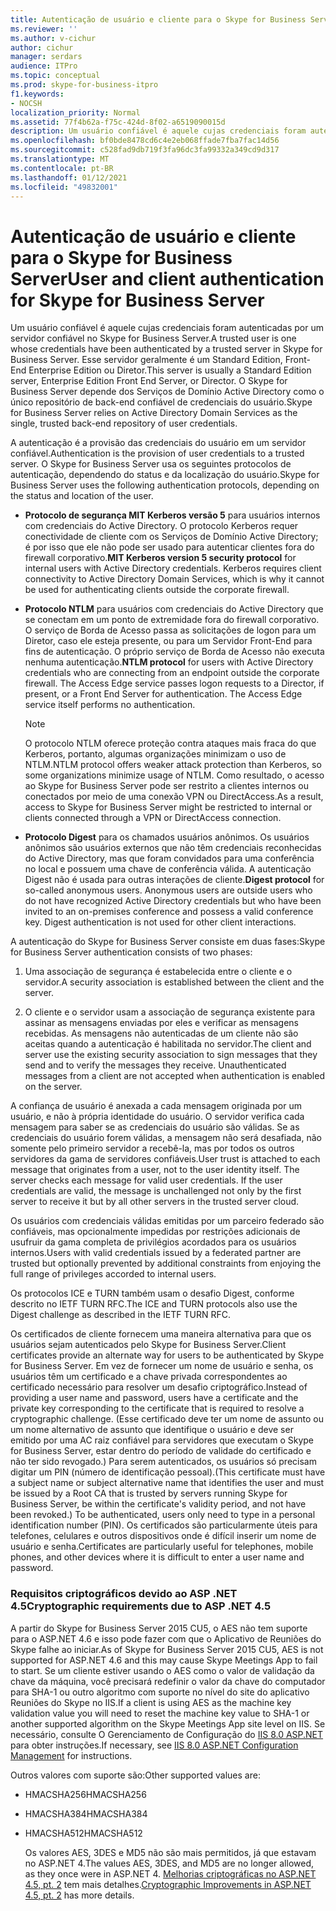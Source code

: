 ```yaml
---
title: Autenticação de usuário e cliente para o Skype for Business Server
ms.reviewer: ''
ms.author: v-cichur
author: cichur
manager: serdars
audience: ITPro
ms.topic: conceptual
ms.prod: skype-for-business-itpro
f1.keywords:
- NOCSH
localization_priority: Normal
ms.assetid: 77f4b62a-f75c-424d-8f02-a6519090015d
description: Um usuário confiável é aquele cujas credenciais foram autenticadas por um servidor confiável no Skype for Business Server. Esse servidor geralmente é um Standard Edition, Front-End Enterprise Edition ou Diretor. O Skype for Business Server depende dos Serviços de Domínio Active Directory como o único repositório de back-end confiável de credenciais do usuário.
ms.openlocfilehash: bf0bde8478cd6c4e2eb068ffade7fba7fac14d56
ms.sourcegitcommit: c528fad9db719f3fa96dc3fa99332a349cd9d317
ms.translationtype: MT
ms.contentlocale: pt-BR
ms.lasthandoff: 01/12/2021
ms.locfileid: "49832001"
---
```

# <a name="user-and-client-authentication-for-skype-for-business-server"></a><span data-ttu-id="05917-105">Autenticação de usuário e cliente para o Skype for Business Server</span><span class="sxs-lookup"><span data-stu-id="05917-105">User and client authentication for Skype for Business Server</span></span>
 
<span data-ttu-id="05917-106">Um usuário confiável é aquele cujas credenciais foram autenticadas por um servidor confiável no Skype for Business Server.</span><span class="sxs-lookup"><span data-stu-id="05917-106">A trusted user is one whose credentials have been authenticated by a trusted server in Skype for Business Server.</span></span> <span data-ttu-id="05917-107">Esse servidor geralmente é um Standard Edition, Front-End Enterprise Edition ou Diretor.</span><span class="sxs-lookup"><span data-stu-id="05917-107">This server is usually a Standard Edition server, Enterprise Edition Front End Server, or Director.</span></span> <span data-ttu-id="05917-108">O Skype for Business Server depende dos Serviços de Domínio Active Directory como o único repositório de back-end confiável de credenciais do usuário.</span><span class="sxs-lookup"><span data-stu-id="05917-108">Skype for Business Server relies on Active Directory Domain Services as the single, trusted back-end repository of user credentials.</span></span>
  
<span data-ttu-id="05917-109">A autenticação é a provisão das credenciais do usuário em um servidor confiável.</span><span class="sxs-lookup"><span data-stu-id="05917-109">Authentication is the provision of user credentials to a trusted server.</span></span> <span data-ttu-id="05917-110">O Skype for Business Server usa os seguintes protocolos de autenticação, dependendo do status e da localização do usuário.</span><span class="sxs-lookup"><span data-stu-id="05917-110">Skype for Business Server uses the following authentication protocols, depending on the status and location of the user.</span></span>
  
- <span data-ttu-id="05917-p104">**Protocolo de segurança MIT Kerberos versão 5** para usuários internos com credenciais do Active Directory. O protocolo Kerberos requer conectividade de cliente com os Serviços de Domínio Active Directory; é por isso que ele não pode ser usado para autenticar clientes fora do firewall corporativo.</span><span class="sxs-lookup"><span data-stu-id="05917-p104">**MIT Kerberos version 5 security protocol** for internal users with Active Directory credentials. Kerberos requires client connectivity to Active Directory Domain Services, which is why it cannot be used for authenticating clients outside the corporate firewall.</span></span>
    
- <span data-ttu-id="05917-p105">**Protocolo NTLM** para usuários com credenciais do Active Directory que se conectam em um ponto de extremidade fora do firewall corporativo. O serviço de Borda de Acesso passa as solicitações de logon para um Diretor, caso ele esteja presente, ou para um Servidor Front-End para fins de autenticação. O próprio serviço de Borda de Acesso não executa nenhuma autenticação.</span><span class="sxs-lookup"><span data-stu-id="05917-p105">**NTLM protocol** for users with Active Directory credentials who are connecting from an endpoint outside the corporate firewall. The Access Edge service passes logon requests to a Director, if present, or a Front End Server for authentication. The Access Edge service itself performs no authentication.</span></span>
    
    > [!NOTE]
    > <span data-ttu-id="05917-116">O protocolo NTLM oferece proteção contra ataques mais fraca do que Kerberos, portanto, algumas organizações minimizam o uso de NTLM.</span><span class="sxs-lookup"><span data-stu-id="05917-116">NTLM protocol offers weaker attack protection than Kerberos, so some organizations minimize usage of NTLM.</span></span> <span data-ttu-id="05917-117">Como resultado, o acesso ao Skype for Business Server pode ser restrito a clientes internos ou conectados por meio de uma conexão VPN ou DirectAccess.</span><span class="sxs-lookup"><span data-stu-id="05917-117">As a result, access to Skype for Business Server might be restricted to internal or clients connected through a VPN or DirectAccess connection.</span></span> 
  
- <span data-ttu-id="05917-p107">**Protocolo Digest** para os chamados usuários anônimos. Os usuários anônimos são usuários externos que não têm credenciais reconhecidas do Active Directory, mas que foram convidados para uma conferência no local e possuem uma chave de conferência válida. A autenticação Digest não é usada para outras interações de cliente.</span><span class="sxs-lookup"><span data-stu-id="05917-p107">**Digest protocol** for so-called anonymous users. Anonymous users are outside users who do not have recognized Active Directory credentials but who have been invited to an on-premises conference and possess a valid conference key. Digest authentication is not used for other client interactions.</span></span>
    
<span data-ttu-id="05917-121">A autenticação do Skype for Business Server consiste em duas fases:</span><span class="sxs-lookup"><span data-stu-id="05917-121">Skype for Business Server authentication consists of two phases:</span></span>
  
1. <span data-ttu-id="05917-122">Uma associação de segurança é estabelecida entre o cliente e o servidor.</span><span class="sxs-lookup"><span data-stu-id="05917-122">A security association is established between the client and the server.</span></span>
    
2. <span data-ttu-id="05917-p108">O cliente e o servidor usam a associação de segurança existente para assinar as mensagens enviadas por eles e verificar as mensagens recebidas. As mensagens não autenticadas de um cliente não são aceitas quando a autenticação é habilitada no servidor.</span><span class="sxs-lookup"><span data-stu-id="05917-p108">The client and server use the existing security association to sign messages that they send and to verify the messages they receive. Unauthenticated messages from a client are not accepted when authentication is enabled on the server.</span></span>
    
<span data-ttu-id="05917-p109">A confiança de usuário é anexada a cada mensagem originada por um usuário, e não à própria identidade do usuário. O servidor verifica cada mensagem para saber se as credenciais do usuário são válidas. Se as credenciais do usuário forem válidas, a mensagem não será desafiada, não somente pelo primeiro servidor a recebê-la, mas por todos os outros servidores da gama de servidores confiáveis.</span><span class="sxs-lookup"><span data-stu-id="05917-p109">User trust is attached to each message that originates from a user, not to the user identity itself. The server checks each message for valid user credentials. If the user credentials are valid, the message is unchallenged not only by the first server to receive it but by all other servers in the trusted server cloud.</span></span>
  
<span data-ttu-id="05917-128">Os usuários com credenciais válidas emitidas por um parceiro federado são confiáveis, mas opcionalmente impedidas por restrições adicionais de usufruir da gama completa de privilégios acordados para os usuários internos.</span><span class="sxs-lookup"><span data-stu-id="05917-128">Users with valid credentials issued by a federated partner are trusted but optionally prevented by additional constraints from enjoying the full range of privileges accorded to internal users.</span></span>
  
<span data-ttu-id="05917-129">Os protocolos ICE e TURN também usam o desafio Digest, conforme descrito no IETF TURN RFC.</span><span class="sxs-lookup"><span data-stu-id="05917-129">The ICE and TURN protocols also use the Digest challenge as described in the IETF TURN RFC.</span></span>
  
<span data-ttu-id="05917-130">Os certificados de cliente fornecem uma maneira alternativa para que os usuários sejam autenticados pelo Skype for Business Server.</span><span class="sxs-lookup"><span data-stu-id="05917-130">Client certificates provide an alternate way for users to be authenticated by Skype for Business Server.</span></span> <span data-ttu-id="05917-131">Em vez de fornecer um nome de usuário e senha, os usuários têm um certificado e a chave privada correspondentes ao certificado necessário para resolver um desafio criptográfico.</span><span class="sxs-lookup"><span data-stu-id="05917-131">Instead of providing a user name and password, users have a certificate and the private key corresponding to the certificate that is required to resolve a cryptographic challenge.</span></span> <span data-ttu-id="05917-132">(Esse certificado deve ter um nome de assunto ou um nome alternativo de assunto que identifique o usuário e deve ser emitido por uma AC raiz confiável para servidores que executam o Skype for Business Server, estar dentro do período de validade do certificado e não ter sido revogado.) Para serem autenticados, os usuários só precisam digitar um PIN (número de identificação pessoal).</span><span class="sxs-lookup"><span data-stu-id="05917-132">(This certificate must have a subject name or subject alternative name that identifies the user and must be issued by a Root CA that is trusted by servers running Skype for Business Server, be within the certificate's validity period, and not have been revoked.) To be authenticated, users only need to type in a personal identification number (PIN).</span></span> <span data-ttu-id="05917-133">Os certificados são particularmente úteis para telefones, celulares e outros dispositivos onde é difícil inserir um nome de usuário e senha.</span><span class="sxs-lookup"><span data-stu-id="05917-133">Certificates are particularly useful for telephones, mobile phones, and other devices where it is difficult to enter a user name and password.</span></span>
  
### <a name="cryptographic-requirements-due-to-asp-net-45"></a><span data-ttu-id="05917-134">Requisitos criptográficos devido ao ASP .NET 4.5</span><span class="sxs-lookup"><span data-stu-id="05917-134">Cryptographic requirements due to ASP .NET 4.5</span></span> 

<span data-ttu-id="05917-135">A partir do Skype for Business Server 2015 CU5, o AES não tem suporte para o ASP.NET 4.6 e isso pode fazer com que o Aplicativo de Reuniões do Skype falhe ao iniciar.</span><span class="sxs-lookup"><span data-stu-id="05917-135">As of Skype for Business Server 2015 CU5, AES is not supported for ASP.NET 4.6 and this may cause Skype Meetings App to fail to start.</span></span> <span data-ttu-id="05917-136">Se um cliente estiver usando o AES como o valor de validação da chave da máquina, você precisará redefinir o valor da chave do computador para SHA-1 ou outro algoritmo com suporte no nível do site do aplicativo Reuniões do Skype no IIS.</span><span class="sxs-lookup"><span data-stu-id="05917-136">If a client is using AES as the machine key validation value you will need to reset the machine key value to SHA-1 or another supported algorithm on the Skype Meetings App site level on IIS.</span></span> <span data-ttu-id="05917-137">Se necessário, consulte O Gerenciamento de Configuração do [IIS 8.0 ASP.NET](https://docs.microsoft.com/iis/get-started/whats-new-in-iis-8/iis-80-aspnet-configuration-management) para obter instruções.</span><span class="sxs-lookup"><span data-stu-id="05917-137">If necessary, see [IIS 8.0 ASP.NET Configuration Management](https://docs.microsoft.com/iis/get-started/whats-new-in-iis-8/iis-80-aspnet-configuration-management) for instructions.</span></span>
  
<span data-ttu-id="05917-138">Outros valores com suporte são:</span><span class="sxs-lookup"><span data-stu-id="05917-138">Other supported values are:</span></span>
  
- <span data-ttu-id="05917-139">HMACSHA256</span><span class="sxs-lookup"><span data-stu-id="05917-139">HMACSHA256</span></span>
    
- <span data-ttu-id="05917-140">HMACSHA384</span><span class="sxs-lookup"><span data-stu-id="05917-140">HMACSHA384</span></span>
    
- <span data-ttu-id="05917-141">HMACSHA512</span><span class="sxs-lookup"><span data-stu-id="05917-141">HMACSHA512</span></span>
    
  <span data-ttu-id="05917-142">Os valores AES, 3DES e MD5 não são mais permitidos, já que estavam no ASP.NET 4.</span><span class="sxs-lookup"><span data-stu-id="05917-142">The values AES, 3DES, and MD5 are no longer allowed, as they once were in ASP.NET 4.</span></span> <span data-ttu-id="05917-143">[Melhorias criptográficas no ASP.NET 4.5, pt. 2](https://blogs.msdn.microsoft.com/webdev/2012/10/23/cryptographic-improvements-in-asp-net-4-5-pt-2/) tem mais detalhes.</span><span class="sxs-lookup"><span data-stu-id="05917-143">[Cryptographic Improvements in ASP.NET 4.5, pt. 2](https://blogs.msdn.microsoft.com/webdev/2012/10/23/cryptographic-improvements-in-asp-net-4-5-pt-2/) has more details.</span></span>
  
